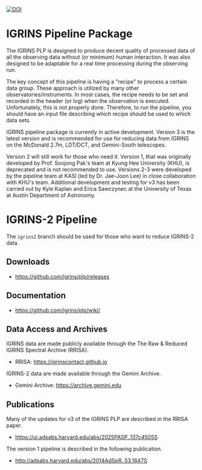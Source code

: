 [![DOI](https://zenodo.org/badge/DOI/10.5281/zenodo.11080095.svg)](https://doi.org/10.5281/zenodo.11080095)

# IGRINS Pipeline Package

The IGRINS PLP is designed to produce decent quality of processed
data of all the observing data without (or minimum) human interaction. It was also
designed to be adaptable for a real time processing during the
observing run.

The key concept of this pipeline is having a "recipe" to process a
certain data group. These approach is utilized by many other
observatories/instruments. In most cases, the recipe needs to be set
and recorded in the header (or log) when the observation is
executed. Unfortunately, this is not properly done. Therefore, to run
the pipeline, you should have an input file describing which recipe
should be used to which data sets.

IGRINS pipeline package is currently in active development. Version 3 is the latest version and is recommended for use for reducing data from IGRINS on the McDonald 2.7m, LDT/DCT, and Gemini-South telescopes.  

Version 2 will still work for those who need it.  Version 1, that was originally developed by Prof. Soojong Pak's team at Kyung Hee University (KHU), is deprecated and is not recommended to use.  Versions 2-3 were developed by the pipeline team at KASI (led by Dr. Jae-Joon Lee) in close collaboration with KHU's team.  Additional development and testing for v3 has been carried out by Kyle Kaplan and Erica Sawczynec at the University of Texas at Austin Department of Astronomy.

# IGRINS-2 Pipeline

The `igrins2` branch should be used for those who want to reduce IGRINS-2 data.

## Downloads

- https://github.com/igrins/plp/releases

## Documentation

- https://github.com/igrins/plp/wiki/

## Data Access and Archives

IGRINS data are made publicly available through the The Raw & Reduced IGRINS Spectral Archive (RRISA).

- RRISA: https://igrinscontact.github.io

IGRINS-2 data are made available through the Gemini Archive.

- Gemini Archive: https://archive.gemini.edu


## Publications

Many of the updates for v3 of the IGRINS PLP are described in the RRISA paper.
- https://ui.adsabs.harvard.edu/abs/2025PASP..137c4505S

The version 1 pipeline is described in the following publication.
- http://adsabs.harvard.edu/abs/2014AdSpR..53.1647S


